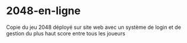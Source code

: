# 2048-en-ligne
Copie du jeu 2048 déployé sur site web avec un système de login et de gestion du plus haut score entre tous les joueurs
